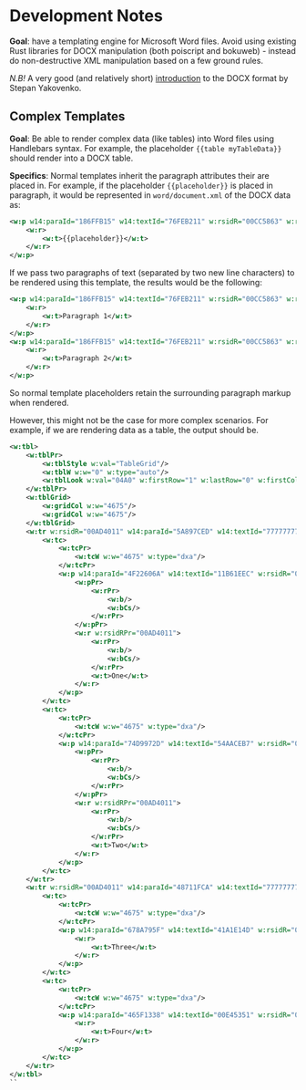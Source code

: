 # Development Notes

**Goal**: have a templating engine for Microsoft Word files. Avoid using existing
Rust libraries for DOCX manipulation (both poiscript and bokuweb) - instead do
non-destructive XML manipulation based on a few ground rules.

_N.B!_ A very good (and relatively short)
[introduction](https://www.toptal.com/xml/an-informal-introduction-to-docx) to
the DOCX format by Stepan Yakovenko.

## Complex Templates

**Goal**: Be able to render complex data (like tables) into Word files using
Handlebars syntax. For example, the placeholder `{{table myTableData}}` should
render into a DOCX table.

**Specifics**: Normal templates inherit the paragraph attributes their are
placed in. For example, if the placeholder `{{placeholder}}` is placed in
paragraph, it would be represented in `word/document.xml` of the DOCX data as:

```xml
<w:p w14:paraId="186FFB15" w14:textId="76FEB211" w:rsidR="00CC5863" w:rsidRDefault="00CC5863">
    <w:r>
        <w:t>{{placeholder}}</w:t>
    </w:r>
</w:p>
```

If we pass two paragraphs of text (separated by two new line characters) to be
rendered using this template, the results would be the following:

```xml
<w:p w14:paraId="186FFB15" w14:textId="76FEB211" w:rsidR="00CC5863" w:rsidRDefault="00CC5863">
    <w:r>
        <w:t>Paragraph 1</w:t>
    </w:r>
</w:p>
<w:p w14:paraId="186FFB15" w14:textId="76FEB211" w:rsidR="00CC5863" w:rsidRDefault="00CC5863">
    <w:r>
        <w:t>Paragraph 2</w:t>
    </w:r>
</w:p>
```

So normal template placeholders retain the surrounding paragraph markup when rendered.

However, this might not be the case for more complex scenarios. For example, if we are rendering
data as a table, the output should be.

```xml
<w:tbl>
    <w:tblPr>
        <w:tblStyle w:val="TableGrid"/>
        <w:tblW w:w="0" w:type="auto"/>
        <w:tblLook w:val="04A0" w:firstRow="1" w:lastRow="0" w:firstColumn="1" w:lastColumn="0" w:noHBand="0" w:noVBand="1"/>
    </w:tblPr>
    <w:tblGrid>
        <w:gridCol w:w="4675"/>
        <w:gridCol w:w="4675"/>
    </w:tblGrid>
    <w:tr w:rsidR="00AD4011" w14:paraId="5A897CED" w14:textId="77777777" w:rsidTr="00AD4011">
        <w:tc>
            <w:tcPr>
                <w:tcW w:w="4675" w:type="dxa"/>
            </w:tcPr>
            <w:p w14:paraId="4F22606A" w14:textId="11B61EEC" w:rsidR="00AD4011" w:rsidRPr="00AD4011" w:rsidRDefault="00AD4011">
                <w:pPr>
                    <w:rPr>
                        <w:b/>
                        <w:bCs/>
                    </w:rPr>
                </w:pPr>
                <w:r w:rsidRPr="00AD4011">
                    <w:rPr>
                        <w:b/>
                        <w:bCs/>
                    </w:rPr>
                    <w:t>One</w:t>
                </w:r>
            </w:p>
        </w:tc>
        <w:tc>
            <w:tcPr>
                <w:tcW w:w="4675" w:type="dxa"/>
            </w:tcPr>
            <w:p w14:paraId="74D9972D" w14:textId="54AACEB7" w:rsidR="00AD4011" w:rsidRPr="00AD4011" w:rsidRDefault="00AD4011">
                <w:pPr>
                    <w:rPr>
                        <w:b/>
                        <w:bCs/>
                    </w:rPr>
                </w:pPr>
                <w:r w:rsidRPr="00AD4011">
                    <w:rPr>
                        <w:b/>
                        <w:bCs/>
                    </w:rPr>
                    <w:t>Two</w:t>
                </w:r>
            </w:p>
        </w:tc>
    </w:tr>
    <w:tr w:rsidR="00AD4011" w14:paraId="48711FCA" w14:textId="77777777" w:rsidTr="00AD4011">
        <w:tc>
            <w:tcPr>
                <w:tcW w:w="4675" w:type="dxa"/>
            </w:tcPr>
            <w:p w14:paraId="678A795F" w14:textId="41A1E14D" w:rsidR="00AD4011" w:rsidRDefault="00AD4011">
                <w:r>
                    <w:t>Three</w:t>
                </w:r>
            </w:p>
        </w:tc>
        <w:tc>
            <w:tcPr>
                <w:tcW w:w="4675" w:type="dxa"/>
            </w:tcPr>
            <w:p w14:paraId="465F1338" w14:textId="00E45351" w:rsidR="00AD4011" w:rsidRDefault="00AD4011">
                <w:r>
                    <w:t>Four</w:t>
                </w:r>
            </w:p>
        </w:tc>
    </w:tr>
</w:tbl>
``
```
